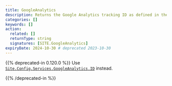 ```yaml
---
title: GoogleAnalytics
description: Returns the Google Analytics tracking ID as defined in the site configuration.
categories: []
keywords: []
action:
  related: []
  returnType: string
  signatures: [SITE.GoogleAnalytics]
expiryDate: 2024-10-30 # deprecated 2023-10-30
---
```


{{% deprecated-in 0.120.0 %}}
Use [`Site.Config.Services.GoogleAnalytics.ID`] instead.

[`Site.Config.Services.GoogleAnalytics.ID`]: /methods/site/config
{{% /deprecated-in %}}
